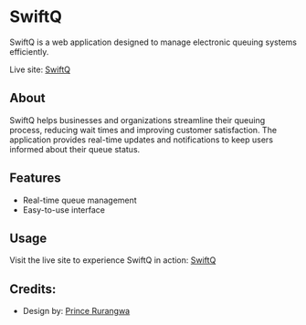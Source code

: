 # SwiftQ

SwiftQ is a web application designed to manage electronic queuing systems efficiently.

Live site: [SwiftQ](https://mohamdah-swiftq.netlify.app/)

## About

SwiftQ helps businesses and organizations streamline their queuing process, reducing wait times and improving customer satisfaction. The application provides real-time updates and notifications to keep users informed about their queue status.

## Features

- Real-time queue management
- Easy-to-use interface

## Usage

Visit the live site to experience SwiftQ in action: [SwiftQ](https://mohamdah-swiftq.netlify.app/)

## Credits:
- Design by: [Prince Rurangwa](https://github.com/Ruran8wa)
